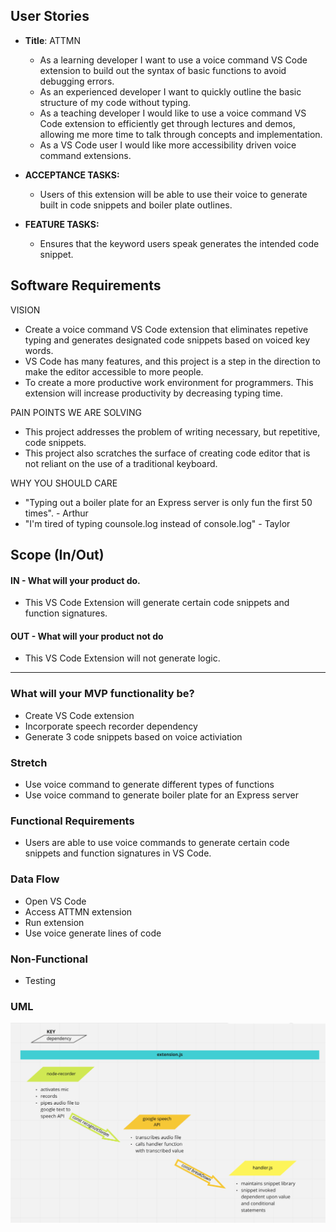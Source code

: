 ## User Stories

- **Title**: ATTMN

   - As a learning developer I want to use a voice command VS Code extension to build out the syntax of basic functions to avoid debugging errors. 
   - As an experienced developer I want to quickly outline the basic structure of my code without typing.
   - As a teaching developer I would like to use a voice command VS Code extension to efficiently get through lectures and demos, allowing me more time to talk through concepts and implementation.
   - As a VS Code user I would like more accessibility driven voice command extensions.
- **ACCEPTANCE TASKS:**
    -  Users of this extension will be able to use their voice to generate built in code snippets and boiler plate outlines.
- **FEATURE TASKS:**
    -  Ensures that the keyword users speak generates the intended code snippet.


## Software Requirements
VISION
- Create a voice command VS Code extension that eliminates repetive typing and generates designated code snippets based on voiced key words.
- VS Code has many features, and this project is a step in the direction to make the editor accessible to more people.
- To create a more productive work environment for programmers. This extension will increase productivity by decreasing typing time.

PAIN POINTS WE ARE SOLVING
- This project addresses the problem of writing necessary, but repetitive, code snippets.
- This project also scratches the surface of creating code editor that is not reliant on the use of a traditional keyboard.  

WHY YOU SHOULD CARE
- "Typing out a boiler plate for an Express server is only fun the first 50 times". - Arthur
- "I'm tired of typing counsole.log instead of console.log" - Taylor

## Scope (In/Out)
#### IN - What will your product do.
- This VS Code Extension will generate certain code snippets and function signatures.

#### OUT - What will your product not do
- This VS Code Extension will not generate logic. 

------------------

### What will your MVP functionality be?
- Create VS Code extension
- Incorporate speech recorder dependency
- Generate 3 code snippets based on voice activiation

### Stretch 
- Use voice command to generate different types of functions 
- Use voice command to generate boiler plate for an Express server

### Functional Requirements 
- Users are able to use voice commands to generate certain code snippets and function signatures in VS Code. 

### Data Flow  
- Open VS Code 
- Access ATTMN extension
- Run extension
- Use voice generate lines of code

### Non-Functional
- Testing 

### UML
![uml](uml.png)
  